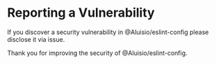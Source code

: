 # Reporting a Vulnerability

If you discover a security vulnerability in @Aluisio/eslint-config please disclose it via issue.


Thank you for improving the security of @Aluisio/eslint-config.
